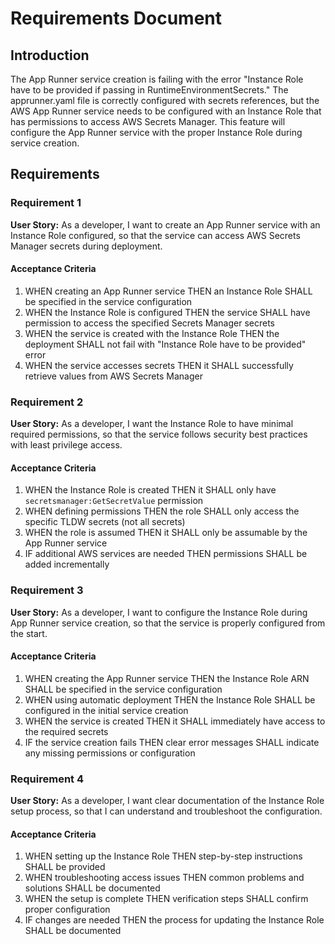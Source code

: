 # Requirements Document

## Introduction

The App Runner service creation is failing with the error "Instance Role have to be provided if passing in RuntimeEnvironmentSecrets." The apprunner.yaml file is correctly configured with secrets references, but the AWS App Runner service needs to be configured with an Instance Role that has permissions to access AWS Secrets Manager. This feature will configure the App Runner service with the proper Instance Role during service creation.

## Requirements

### Requirement 1

**User Story:** As a developer, I want to create an App Runner service with an Instance Role configured, so that the service can access AWS Secrets Manager secrets during deployment.

#### Acceptance Criteria

1. WHEN creating an App Runner service THEN an Instance Role SHALL be specified in the service configuration
2. WHEN the Instance Role is configured THEN the service SHALL have permission to access the specified Secrets Manager secrets
3. WHEN the service is created with the Instance Role THEN the deployment SHALL not fail with "Instance Role have to be provided" error
4. WHEN the service accesses secrets THEN it SHALL successfully retrieve values from AWS Secrets Manager

### Requirement 2

**User Story:** As a developer, I want the Instance Role to have minimal required permissions, so that the service follows security best practices with least privilege access.

#### Acceptance Criteria

1. WHEN the Instance Role is created THEN it SHALL only have `secretsmanager:GetSecretValue` permission
2. WHEN defining permissions THEN the role SHALL only access the specific TLDW secrets (not all secrets)
3. WHEN the role is assumed THEN it SHALL only be assumable by the App Runner service
4. IF additional AWS services are needed THEN permissions SHALL be added incrementally

### Requirement 3

**User Story:** As a developer, I want to configure the Instance Role during App Runner service creation, so that the service is properly configured from the start.

#### Acceptance Criteria

1. WHEN creating the App Runner service THEN the Instance Role ARN SHALL be specified in the service configuration
2. WHEN using automatic deployment THEN the Instance Role SHALL be configured in the initial service creation
3. WHEN the service is created THEN it SHALL immediately have access to the required secrets
4. IF the service creation fails THEN clear error messages SHALL indicate any missing permissions or configuration

### Requirement 4

**User Story:** As a developer, I want clear documentation of the Instance Role setup process, so that I can understand and troubleshoot the configuration.

#### Acceptance Criteria

1. WHEN setting up the Instance Role THEN step-by-step instructions SHALL be provided
2. WHEN troubleshooting access issues THEN common problems and solutions SHALL be documented
3. WHEN the setup is complete THEN verification steps SHALL confirm proper configuration
4. IF changes are needed THEN the process for updating the Instance Role SHALL be documented